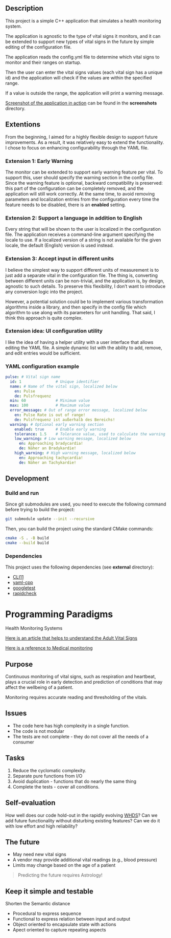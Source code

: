 ## Description

This project is a simple C++ application that simulates a health monitoring system.

The application is agnostic to the type of vital signs it monitors, and it can be extended to support new types of vital
signs in the future by simple editing of the configuration file.

The application reads the config.yml file to determine which vital signs to monitor and their ranges on startup.

Then the user can enter the vital signs values (each vital sign has a unique id) and the application will check if the
values are within the specified range.

If a value is outside the range, the application will print a warning
message.

[Screenshot of the application in action](screenshots\monitor.png) can be found in the **screenshots** directory.

## Extentions

From the beginning, I aimed for a highly flexible design to support future improvements. As a result, it was relatively
easy to extend the functionality. I chose to focus on enhancing configurability through the YAML file.

### Extension 1: Early Warning

The monitor can be extended to support early warning feature per vital. To support this, user should specify the warning
section in the config file.
Since the warning feature is optional, backward compatibility is preserved: this part of the configuration can be
completely removed, and the application will still work correctly. At the same time, to avoid removing parameters and
localization entries from the configuration every time the feature needs to be disabled, there is an **enabled**
setting.

### Extension 2: Support a language in addition to English

Every string that will be shown to the user is localized in the configuration file. The application receives a
command-line argument specifying the locale to use. If a localized version of a string is not available for the given
locale, the default (English) version is used instead.

### Extension 3: Accept input in different units

I believe the simplest way to support different units of measurement is to just add a separate vital in the
configuration file. The thing is, converting between different units can be non-trivial, and the application is, by
design, agnostic to such details. To preserve this flexibility, I don’t want to introduce any conversion logic into the
project.

However, a potential solution could be to implement various transformation algorithms inside a library, and then specify
in the config file which algorithm to use along with its parameters for unit handling. That said, I think this approach
is quite complex.

### Extension idea: UI configuration utility

I like the idea of having a helper utility with a user interface that allows editing the YAML file. A simple dynamic
list with the ability to add, remove, and edit entries would be sufficient.

### YAML configuration example

```yaml
pulse: # Vital sign name
  id: 1               # Unique identifier
  name: # Name of the vital sign, localized below
    en: Pulse
    de: Pulsfrequenz
  min: 60             # Minimum value
  max: 100            # Maximum value
  error_message: # Out of range error message, localized below
    en: Pulse Rate is out of range!
    de: Pulsfrequenz ist außerhalb des Bereichs!
  warning: # Optional early warning section
    enabled: true     # Enable early warning
    tolerance: 1.5    # Tolerance value, used to calculate the warning range
    low_warning: # Low warning message, localized below
      en: Approaching bradycardia!
      de: Näher an Bradykardie!
    high_warning: # High warning message, localized below   
      en: Approaching tachycardia!
      de: Näher an Tachykardie!
```

## Development

### Build and run

Since git submodules are used, you need to execute the following command before trying to build the project:

```bash
git submodule update --init --recursive
```

Then, you can build the project using the standard CMake commands:

```bash
cmake -S . -B build
cmake --build build
```

### Dependencies

This project uses the following dependencies (see **external** directory):

- [CLI11](https://github.com/CLIUtils/CLI11.git )
- [yaml-cpp]( https://github.com/jbeder/yaml-cpp.git )
- [googletest](https://github.com/google/googletest.git)
- [rapidcheck](https://github.com/emil-e/rapidcheck.git )

# Programming Paradigms

Health Monitoring Systems

[Here is an article that helps to understand the Adult Vital Signs](https://en.wikipedia.org/wiki/Vital_signs)

[Here is a reference to Medical monitoring](https://en.wikipedia.org/wiki/Monitoring_(medicine))

## Purpose

Continuous monitoring of vital signs, such as respiration and heartbeat, plays a crucial role in early detection and
prediction of conditions that may affect the wellbeing of a patient.

Monitoring requires accurate reading and thresholding of the vitals.

## Issues

- The code here has high complexity in a single function.
- The code is not modular
- The tests are not complete - they do not cover all the needs of a consumer

## Tasks

1. Reduce the cyclomatic complexity.
1. Separate pure functions from I/O
1. Avoid duplication - functions that do nearly the same thing
1. Complete the tests - cover all conditions.

## Self-evaluation

How well does our code hold-out in the rapidly evolving [WHDS](https://www.ncbi.nlm.nih.gov/pmc/articles/PMC6111409/)?
Can we add future functionality without disturbing existing features? Can we do it with low effort and high reliability?

## The future

- May need new vital signs
- A vendor may provide additional vital readings (e.g., blood pressure)
- Limits may change based on the age of a patient

> Predicting the future requires Astrology!

## Keep it simple and testable

Shorten the Semantic distance

- Procedural to express sequence
- Functional to express relation between input and output
- Object oriented to encapsulate state with actions
- Apect oriented to capture repeating aspects
